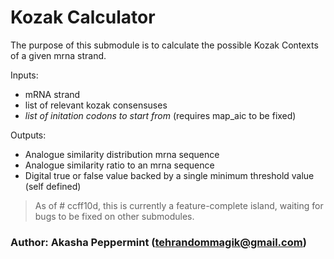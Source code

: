 # Kozak Calculator

The purpose of this submodule is to calculate the possible Kozak Contexts of a given mrna strand.

Inputs: 
- mRNA strand
- list of relevant kozak consensuses
- *list of initation codons to start from* (requires map_aic to be fixed)

Outputs:
- Analogue similarity distribution mrna sequence
- Analogue similarity ratio to an mrna sequence
- Digital true or false value backed by a single minimum threshold value (self defined)

> As of # ccff10d, this is currently a feature-complete island, waiting for bugs to be fixed on other submodules.

### Author: Akasha Peppermint (tehrandommagik@gmail.com)
